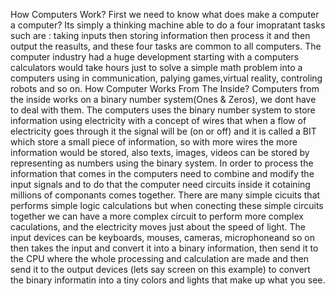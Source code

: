 How Computers Work?
First we need to know what does make a computer a computer? Its simply a thinking machine able to do a four imopratant tasks such are : taking inputs then storing information then process it and then output the reasults, and these four tasks are common to all computers.
The computer industry had a huge development starting with a computers calculators would take hours just to solve a simple math problem into a computers using in communication, palying games,virtual reality, controling robots and so on.
How Computer Works From The Inside?
Computers from the inside works on a binary number system(Ones & Zeros), we dont have to deal with them.
The computers uses the binary number system to store information using electricity with a concept of wires that when a flow of electricity goes through it the signal will be (on or off) and it is called a BIT which store a small piece of information, so with more wires the more information would be stored, also texts, images, videos can be stored by representing as numbers using the binary system.
In order to process the information that comes in the computers need to combine and modify the input signals and to do that the computer need circuits inside it cotaining millions of componants comes together.
There are many simple cicuits that performs simple logic calculations but when conecting these simple circuits together we can have a more complex circuit to perform more complex caculations, and the electricity moves just about the speed of light.
The input devices can be keyboards, mouses, cameras, microphoneand so on then takes the input and convert it into a binary information, then send it to the CPU where the whole processing and calculation are made and then send it to the output devices (lets say screen on this example) to convert the binary informatin into a tiny colors and lights that make up what you see.
